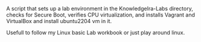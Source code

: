 A script that sets up a lab environment in the KnowledgeIra-Labs directory, checks for Secure Boot, verifies CPU virtualization, and installs Vagrant and VirtualBox and install ubuntu2204 vm in it.

Usefull to follow my Linux basic Lab workbook or just play around linux.
